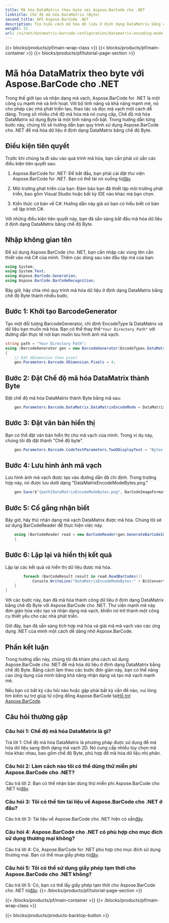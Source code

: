 ```yaml
---
title: Mã hóa DataMatrix theo byte với Aspose.BarCode cho .NET
linktitle: Chế độ mã hóa DataMatrix (Byte)
second_title: API Aspose.BarCode .NET
description: Tìm hiểu cách mã hóa dữ liệu ở định dạng DataMatrix bằng chế độ Byte với Aspose.BarCode cho .NET. Hãy làm theo hướng dẫn từng bước của chúng tôi để tạo và nhận dạng mã vạch.
weight: 15
url: /vi/net/datamatrix-barcode-configuration/datamatrix-encoding-mode-bytes/
---
```


{{< blocks/products/pf/main-wrap-class >}}
{{< blocks/products/pf/main-container >}}
{{< blocks/products/pf/tutorial-page-section >}}

# Mã hóa DataMatrix theo byte với Aspose.BarCode cho .NET

Trong thế giới tạo và nhận dạng mã vạch, Aspose.BarCode for .NET là một công cụ mạnh mẽ và linh hoạt. Với bộ tính năng và khả năng mạnh mẽ, nó cho phép các nhà phát triển tạo, thao tác và đọc mã vạch một cách dễ dàng. Trong số nhiều chế độ mã hóa mà nó cung cấp, Chế độ mã hóa DataMatrix sử dụng Byte là một tính năng nổi bật. Trong hướng dẫn từng bước này, chúng tôi sẽ hướng dẫn bạn quy trình sử dụng Aspose.BarCode cho .NET để mã hóa dữ liệu ở định dạng DataMatrix bằng chế độ Byte.

## Điều kiện tiên quyết

Trước khi chúng ta đi sâu vào quá trình mã hóa, bạn cần phải có sẵn các điều kiện tiên quyết sau:

1.  Aspose.BarCode for .NET: Để bắt đầu, bạn phải cài đặt thư viện Aspose.BarCode for .NET. Bạn có thể tải nó xuống từ[đây](https://releases.aspose.com/barcode/net/).

2. Môi trường phát triển của bạn: Đảm bảo bạn đã thiết lập môi trường phát triển, bao gồm Visual Studio hoặc bất kỳ IDE nào khác mà bạn chọn.

3. Kiến thức cơ bản về C#: Hướng dẫn này giả sử bạn có hiểu biết cơ bản về lập trình C#.

Với những điều kiện tiên quyết này, bạn đã sẵn sàng bắt đầu mã hóa dữ liệu ở định dạng DataMatrix bằng chế độ Byte.

## Nhập không gian tên

Để sử dụng Aspose.BarCode cho .NET, bạn cần nhập các vùng tên cần thiết vào mã C# của mình. Thêm các dòng sau vào đầu tệp mã của bạn:

```csharp
using System;
using System.Text;
using Aspose.BarCode.Generation;
using Aspose.BarCode.BarCodeRecognition;
```

Bây giờ, hãy chia nhỏ quy trình mã hóa dữ liệu ở định dạng DataMatrix bằng chế độ Byte thành nhiều bước.

## Bước 1: Khởi tạo BarcodeGenerator

 Tạo một đối tượng BarcodeGenerator, chỉ định EncodeType là DataMatrix và dữ liệu bạn muốn mã hóa. Bạn có thể thay thế`"Your Directory Path"` với đường dẫn thực tế nơi bạn muốn lưu hình ảnh mã vạch.

```csharp
string path = "Your Directory Path";
using (BarcodeGenerator gen = new BarcodeGenerator(EncodeTypes.DataMatrix, strBld.ToString()))
{
    // Đặt XDimension theo pixel
    gen.Parameters.Barcode.XDimension.Pixels = 4;
```

## Bước 2: Đặt Chế độ mã hóa DataMatrix thành Byte

Đặt chế độ mã hóa DataMatrix thành Byte bằng mã sau:

```csharp
    gen.Parameters.Barcode.DataMatrix.DataMatrixEncodeMode = DataMatrixEncodeMode.Bytes;
```

## Bước 3: Đặt văn bản hiển thị

Bạn có thể đặt văn bản hiển thị cho mã vạch của mình. Trong ví dụ này, chúng tôi đã đặt thành "Chế độ byte".

```csharp
    gen.Parameters.Barcode.CodeTextParameters.TwoDDisplayText = "Bytes mode";
```

## Bước 4: Lưu hình ảnh mã vạch

Lưu hình ảnh mã vạch được tạo vào đường dẫn đã chỉ định. Trong trường hợp này, nó được lưu dưới dạng "DataMatrixEncodeModeBytes.png."

```csharp
    gen.Save($"{path}DataMatrixEncodeModeBytes.png", BarCodeImageFormat.Png);
```

## Bước 5: Cố gắng nhận biết

Bây giờ, hãy thử nhận dạng mã vạch DataMatrix được mã hóa. Chúng tôi sẽ sử dụng BarCodeReader để thực hiện việc này.

```csharp
    using (BarCodeReader read = new BarCodeReader(gen.GenerateBarCodeImage(), DecodeType.DataMatrix))
    {
```

## Bước 6: Lặp lại và hiển thị kết quả

Lặp lại các kết quả và hiển thị dữ liệu được mã hóa.

```csharp
        foreach (BarCodeResult result in read.ReadBarCodes())
            Console.WriteLine("DataMatrixEncodeModeBytes:" + BitConverter.ToString(result.CodeBytes));
    }
}
```

Với các bước này, bạn đã mã hóa thành công dữ liệu ở định dạng DataMatrix bằng chế độ Byte với Aspose.BarCode cho .NET. Thư viện mạnh mẽ này đơn giản hóa việc tạo và nhận dạng mã vạch, khiến nó trở thành một công cụ thiết yếu cho các nhà phát triển.

Giờ đây, bạn đã sẵn sàng tích hợp mã hóa và giải mã mã vạch vào các ứng dụng .NET của mình một cách dễ dàng nhờ Aspose.BarCode.

## Phần kết luận

Trong hướng dẫn này, chúng tôi đã khám phá cách sử dụng Aspose.BarCode cho .NET để mã hóa dữ liệu ở định dạng DataMatrix bằng chế độ Byte. Bằng cách làm theo các bước đơn giản này, bạn có thể nâng cao ứng dụng của mình bằng khả năng nhận dạng và tạo mã vạch mạnh mẽ.

 Nếu bạn có bất kỳ câu hỏi nào hoặc gặp phải bất kỳ vấn đề nào, vui lòng tìm kiếm sự trợ giúp từ cộng đồng Aspose.BarCode tại[Hỗ trợ Aspose.BarCode](https://forum.aspose.com/c/barcode/13).

## Câu hỏi thường gặp

### Câu hỏi 1: Chế độ mã hóa DataMatrix là gì?

Trả lời 1: Chế độ mã hóa DataMatrix là phương pháp được sử dụng để mã hóa dữ liệu sang định dạng mã vạch 2D. Nó cung cấp nhiều tùy chọn mã hóa khác nhau, bao gồm chế độ Byte, phù hợp để mã hóa dữ liệu nhị phân.

### Câu hỏi 2: Làm cách nào tôi có thể dùng thử miễn phí Aspose.BarCode cho .NET?

 Câu trả lời 2: Bạn có thể nhận bản dùng thử miễn phí Aspose.BarCode cho .NET từ[đây](https://releases.aspose.com/).

### Câu hỏi 3: Tôi có thể tìm tài liệu về Aspose.BarCode cho .NET ở đâu?

 Câu trả lời 3: Tài liệu về Aspose.BarCode cho .NET hiện có sẵn[đây](https://reference.aspose.com/barcode/net/).

### Câu hỏi 4: Aspose.BarCode cho .NET có phù hợp cho mục đích sử dụng thương mại không?

Câu trả lời 4: Có, Aspose.BarCode for .NET phù hợp cho mục đích sử dụng thương mại. Bạn có thể mua giấy phép từ[đây](https://purchase.aspose.com/buy).

### Câu hỏi 5: Tôi có thể sử dụng giấy phép tạm thời cho Aspose.BarCode cho .NET không?

 Câu trả lời 5: Có, bạn có thể lấy giấy phép tạm thời cho Aspose.BarCode cho .NET từ[đây](https://purchase.aspose.com/temporary-license/).
{{< /blocks/products/pf/tutorial-page-section >}}

{{< /blocks/products/pf/main-container >}}
{{< /blocks/products/pf/main-wrap-class >}}

{{< blocks/products/products-backtop-button >}}
